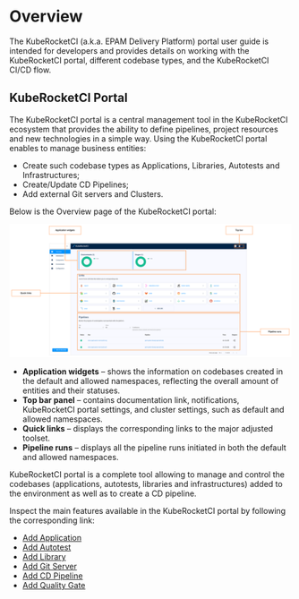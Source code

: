 # Overview

The KubeRocketCI (a.k.a. EPAM Delivery Platform) portal user guide is intended for developers and provides details on working with the KubeRocketCI portal, different codebase types, and the KubeRocketCI CI/CD flow.

## KubeRocketCI Portal

The KubeRocketCI portal is a central management tool in the KubeRocketCI ecosystem that provides the ability to define pipelines, project resources and new technologies in a simple way. Using the KubeRocketCI portal enables to manage business entities:

* Create such codebase types as Applications, Libraries, Autotests and Infrastructures;
* Create/Update CD Pipelines;
* Add external Git servers and Clusters.

Below is the Overview page of the KubeRocketCI portal:

![Overview page](../assets/user-guide/edp-portal-overview-page.png "Overview page")

* **Application widgets** – shows the information on codebases created in the default and allowed namespaces, reflecting the overall amount of entities and their statuses.
* **Top bar panel** – contains documentation link, notifications, KubeRocketCI portal settings, and cluster settings, such as default and allowed namespaces.
* **Quick links** – displays the corresponding links to the major adjusted toolset.
* **Pipeline runs** – displays all the pipeline runs initiated in both the default and allowed namespaces.

KubeRocketCI portal is a complete tool allowing to manage and control the codebases (applications, autotests, libraries and infrastructures) added to the environment as well as to create a CD pipeline.

Inspect the main features available in the KubeRocketCI portal by following the corresponding link:

* [Add Application](add-application.md)
* [Add Autotest](add-autotest.md)
* [Add Library](add-library.md)
* [Add Git Server](add-git-server.md)
* [Add CD Pipeline](add-cd-pipeline.md)
* [Add Quality Gate](add-quality-gate.md)
